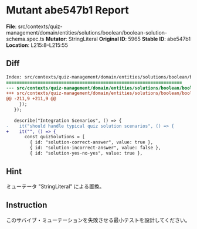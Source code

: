 # Mutant abe547b1 Report

**File**: src/contexts/quiz-management/domain/entities/solutions/boolean/boolean-solution-schema.spec.ts
**Mutator**: StringLiteral
**Original ID**: 5965
**Stable ID**: abe547b1
**Location**: L215:8–L215:55

## Diff

```diff
Index: src/contexts/quiz-management/domain/entities/solutions/boolean/boolean-solution-schema.spec.ts
===================================================================
--- src/contexts/quiz-management/domain/entities/solutions/boolean/boolean-solution-schema.spec.ts	original
+++ src/contexts/quiz-management/domain/entities/solutions/boolean/boolean-solution-schema.spec.ts	mutated #5965
@@ -211,9 +211,9 @@
     });
   });
 
   describe("Integration Scenarios", () => {
-    it("should handle typical quiz solution scenarios", () => {
+    it("", () => {
       const quizSolutions = [
         { id: "solution-correct-answer", value: true },
         { id: "solution-incorrect-answer", value: false },
         { id: "solution-yes-no-yes", value: true },
```

## Hint

ミューテータ "StringLiteral" による置換。

## Instruction

このサバイブ・ミューテーションを失敗させる最小テストを設計してください。
